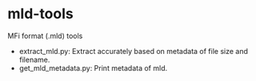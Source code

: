 # mld-tools
MFi format (.mld) tools
- extract_mld.py: Extract accurately based on metadata of file size and filename.
- get_mld_metadata.py: Print metadata of mld.
